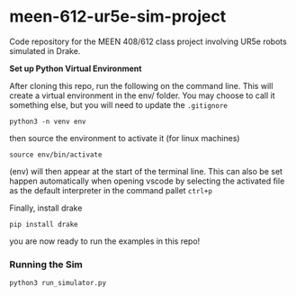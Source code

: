 # meen-612-ur5e-sim-project
Code repository for the MEEN 408/612 class project involving UR5e robots simulated in Drake.


**Set up Python Virtual Environment**

After cloning this repo, run the following on the command line. This will create a virtual environment in the env/ folder. You may choose to call it something else, but you will need to update the `.gitignore`

`python3 -n venv env`

then source the environment to activate it (for linux machines)

`source env/bin/activate`

(env) will then appear at the start of the terminal line. This can also be set happen automatically when opening vscode by selecting the activated file as the default interpreter in the command pallet `ctrl+p`

Finally, install drake

`pip install drake`

you are now ready to run the examples in this repo!



### Running the Sim

`python3 run_simulator.py`

